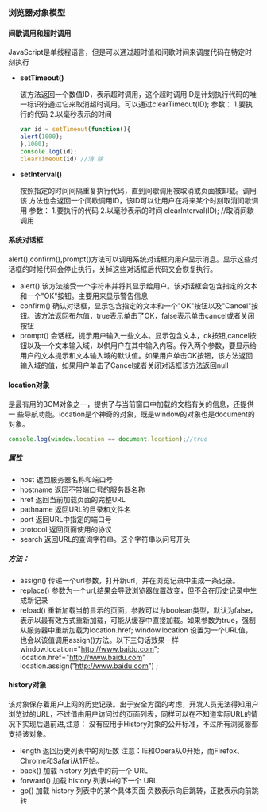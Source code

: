 ### 浏览器对象模型

#### 间歇调用和超时调用

JavaScript是单线程语言，但是可以通过超时值和间歇时间来调度代码在特定时刻执行

- **setTimeout()**

  该方法返回一个数值ID，表示超时调用，这个超时调用ID是计划执行代码的唯一标识符通过它来取消超时调用。可以通过clearTimeout(ID);
  参数：
  1.要执行的代码
  2.以毫秒表示的时间

  ```js
  var id = setTimeout(function(){
  alert(1000);
  },1000);
  console.log(id);
  clearTimeout(id) //清 除
  ```

- **setInterval()**

  按照指定的时间间隔重复执行代码，直到间歇调用被取消或页面被卸载。调用该
  方法也会返回一个间歇调用ID，该ID可以让用户在将来某个时刻取消间歇调用
  参数：
  1.要执行的代码
  2.以毫秒表示的时间
  clearInterval(ID); //取消间歇调用

#### 系统对话框

alert(),confirm(),prompt()方法可以调用系统对话框向用户显示消息。显示这些对话框的时候代码会停止执行，关掉这些对话框后代码又会恢复执行。

- alert() 该方法接受一个字符串并将其显示给用户。该对话框会包含指定的文本和一个"OK"按钮。主要用来显示警告信息
- confirm() 确认对话框，显示包含指定的文本和一个"OK"按钮以及"Cancel"按钮。该方法返回布尔值，true表示单击了OK，false表示单击cancel或者关闭按钮
- prompt()  会话框，提示用户输入一些文本。显示包含文本，ok按钮,cancel按钮以及一个文本输入域，以供用户在其中输入内容。传入两个参数，要显示给用户的文本提示和文本输入域的默认值。如果用户单击OK按钮，该方法返回输入域的值，如果用户单击了Cancel或者关闭对话框该方法返回null

#### location对象

是最有用的BOM对象之一，提供了与当前窗口中加载的文档有关的信息，还提供一
些导航功能。location是个神奇的对象，既是window的对象也是document的对象。

```js
console.log(window.location == document.location);//true
```

##### 属性

- host 返回服务器名称和端口号
- hostname 返回不带端口号的服务器名称
- href 返回当前加载页面的完整URL
- pathname 返回URL的目录和文件名
- port 返回URL中指定的端口号
- protocol 返回页面使用的协议
- search 返回URL的查询字符串。这个字符串以问号开头

##### 方法：
- assign() 传递一个url参数，打开新url，并在浏览记录中生成一条记录。
- replace()  参数为一个url,结果会导致浏览器位置改变，但不会在历史记录中生成新记录
- reload() 重新加载当前显示的页面，参数可以为boolean类型，默认为false，表示以最有效方式重新加载，可能从缓存中直接加载。如果参数为true，强制从服务器中重新加载为location.href; window.location 设置为一个URL值，也会以该值调用assign()方法。以下三句话效果一样
  window.location="http://www.baidu.com";
  location.href="http://www.baidu.com"
  location.assign("http://www.baidu.com") ;

#### history对象

该对象保存着用户上网的历史记录。出于安全方面的考虑，开发人员无法得知用户浏览过的URL，不过借由用户访问过的页面列表，同样可以在不知道实际URL的情况下实现后退前进,注意： 没有应用于History对象的公开标准，不过所有浏览器都支持该对象。

- length  返回历史列表中的网址数
  注意：IE和Opera从0开始，而Firefox、Chrome和Safari从1开始。
- back()  加载 history 列表中的前一个 URL
- forward()  加载 history 列表中的下一个 URL
- go()  加载 history 列表中的某个具体页面
  负数表示向后跳转，正数表示向前跳转